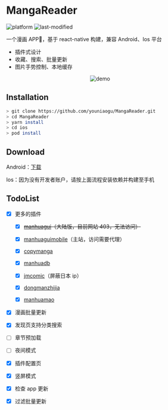 # MangaReader

![platform](https://img.shields.io/badge/platform-android%20%7C%20ios-lightgrey)
![last-modified](https://img.shields.io/aur/last-modified/MangaReader)

一个漫画 APP📱，基于 react-native 构建，兼容 Android、Ios 平台

- 插件式设计
- 收藏、搜索、批量更新
- 图片手势控制、本地缓存

<p align="center">
  <img src="./demo.gif" alt="demo" />
</p>

## Installation

```bash
> git clone https://github.com/youniaogu/MangaReader.git
> cd MangaReader
> yarn install
> cd ios
> pod install
```

## Download

Android：[下载](https://github.com/youniaogu/MangaReader/releases)

Ios：因为没有开发者账户，请按上面流程安装依赖并构建至手机

## TodoList

- [x] 更多的插件
  
  - [x] ~~[manhuagui](https://www.mhgui.com/)（大陆版，目前网站 403，无法访问）~~
  
  - [x] [manhuaguimobile](https://m.manhuagui.com/)（主站，访问需要代理）
  
  - [x] [copymanga](https://www.copymanga.org/)
  
  - [x] [manhuadb](https://www.manhuadb.com/)
  
  - [x] [jmcomic](https://18comic.vip)（屏蔽日本 ip）
  
  - [x] [dongmanzhijia](https://m.dmzj.com/)
  
  - [x] [manhuamao](https://www.maofly.com/)

- [x] 漫画批量更新

- [x] 发现页支持分类搜索

- [ ] 章节预加载

- [ ] 夜间模式

- [x] 插件配置页

- [x] 竖屏模式

- [x] 检查 app 更新

- [x] 过滤批量更新

